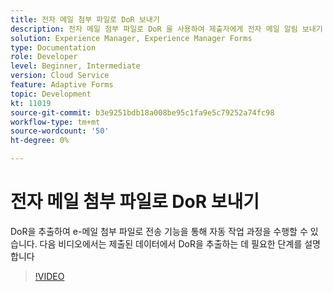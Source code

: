 ```yaml
---
title: 전자 메일 첨부 파일로 DoR 보내기
description: 전자 메일 첨부 파일로 DoR 을 사용하여 제출자에게 전자 메일 알림 보내기
solution: Experience Manager, Experience Manager Forms
type: Documentation
role: Developer
level: Beginner, Intermediate
version: Cloud Service
feature: Adaptive Forms
topic: Development
kt: 11019
source-git-commit: b3e9251bdb18a008be95c1fa9e5c79252a74fc98
workflow-type: tm+mt
source-wordcount: '50'
ht-degree: 0%

---
```


# 전자 메일 첨부 파일로 DoR 보내기

DoR을 추출하여 e-메일 첨부 파일로 전송 기능을 통해 자동 작업 과정을 수행할 수 있습니다.
다음 비디오에서는 제출된 데이터에서 DoR을 추출하는 데 필요한 단계를 설명합니다
>[!VIDEO](https://video.tv.adobe.com/v/346731?quality=12&learn=on)
